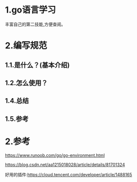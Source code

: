 # 1.go语言学习

丰富自己的第二技能,方便查阅。

# 2.编写规范

## 1.1.是什么？(基本介绍)

## 1.2.怎么使用？

## 1.4.总结

## 1.5.参考

# 2.参考

https://www.runoob.com/go/go-environment.html

https://blog.csdn.net/aa1215018028/article/details/81701324

好用的插件:https://cloud.tencent.com/developer/article/1488165

